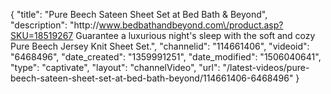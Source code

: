 {
    "title": "Pure Beech Sateen Sheet Set at Bed Bath & Beyond",
    "description": "http:\/\/www.bedbathandbeyond.com\/product.asp?SKU=18519267 Guarantee a luxurious night's sleep with the soft and cozy Pure Beech Jersey Knit Sheet Set.",
    "channelid": "114661406",
    "videoid": "6468496",
    "date_created": "1359991251",
    "date_modified": "1506040641",
    "type": "captivate",
    "layout": "channelVideo",
    "url": "\/latest-videos\/pure-beech-sateen-sheet-set-at-bed-bath-beyond\/114661406-6468496"
}